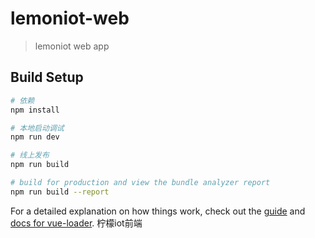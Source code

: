 # lemoniot-web

> lemoniot web app

## Build Setup

``` bash
# 依赖
npm install

# 本地启动调试
npm run dev

# 线上发布
npm run build

# build for production and view the bundle analyzer report
npm run build --report
```

For a detailed explanation on how things work, check out the [guide](http://vuejs-templates.github.io/webpack/) and [docs for vue-loader](http://vuejs.github.io/vue-loader).
柠檬iot前端

